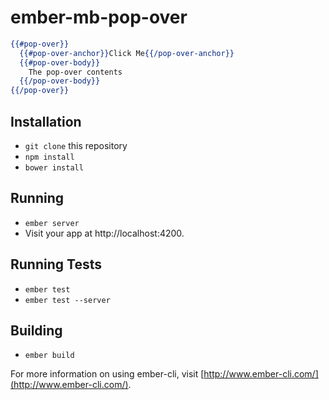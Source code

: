 # ember-mb-pop-over

```handlebars
{{#pop-over}}
  {{#pop-over-anchor}}Click Me{{/pop-over-anchor}}
  {{#pop-over-body}}
    The pop-over contents
  {{/pop-over-body}}
{{/pop-over}}
```

## Installation

* `git clone` this repository
* `npm install`
* `bower install`

## Running

* `ember server`
* Visit your app at http://localhost:4200.

## Running Tests

* `ember test`
* `ember test --server`

## Building

* `ember build`

For more information on using ember-cli, visit [http://www.ember-cli.com/](http://www.ember-cli.com/).
